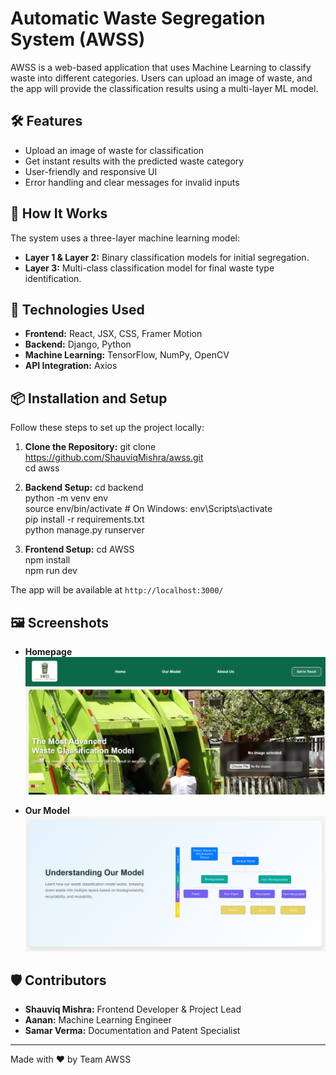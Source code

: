 # Automatic Waste Segregation System (AWSS)

AWSS is a web-based application that uses Machine Learning to classify waste into different categories. Users can upload an image of waste, and the app will provide the classification results using a multi-layer ML model.

## 🛠️ Features
- Upload an image of waste for classification
- Get instant results with the predicted waste category
- User-friendly and responsive UI
- Error handling and clear messages for invalid inputs

## 🧪 How It Works
The system uses a three-layer machine learning model:
- **Layer 1 & Layer 2:** Binary classification models for initial segregation.
- **Layer 3:** Multi-class classification model for final waste type identification.

## 🚀 Technologies Used
- **Frontend:** React, JSX, CSS, Framer Motion
- **Backend:** Django, Python
- **Machine Learning:** TensorFlow, NumPy, OpenCV
- **API Integration:** Axios

## 📦 Installation and Setup
Follow these steps to set up the project locally:

1. **Clone the Repository:**
    git clone https://github.com/ShauviqMishra/awss.git  
    cd awss

2. **Backend Setup:**
    cd backend  
    python -m venv env  
    source env/bin/activate  # On Windows: env\Scripts\activate  
    pip install -r requirements.txt  
    python manage.py runserver  

3. **Frontend Setup:**
    cd AWSS  
    npm install  
    npm run dev  

The app will be available at `http://localhost:3000/`

## 🖼️ Screenshots
- **Homepage**  
  ![Homepage](./src/assets/SC-1.png)


- **Our Model**  
  ![Image Upload](./src/assets/SC-2.png)


## 🛡️ Contributors
- **Shauviq Mishra:** Frontend Developer & Project Lead
- **Aanan:** Machine Learning Engineer
- **Samar Verma:** Documentation and Patent Specialist 

---
Made with ❤️ by Team AWSS


